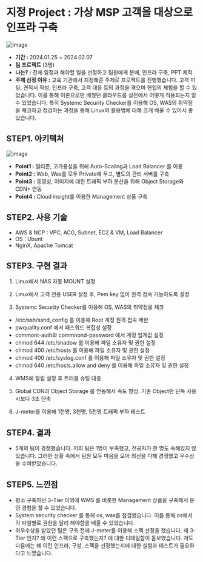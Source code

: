 # 지정 Project : 가상 MSP 고객을 대상으로 인프라 구축
![image](https://github.com/RoDawn/-MSP-/assets/143478463/d93ea1cc-3a10-4141-8509-6202a07c888c)
- **기간 :** 2024.01.25 ~ 2024.02.07
- **팀 프로젝트** (3명)
- **나는? :** 전체 일정과 해야할 일을 선정하고 팀원에게 분배, 인프라 구축, PPT 제작 
- **주제 선정 이유 :** 교육 기관에서 지정해준 주제로 프로젝트를 진행했습니다. 고객 미팅, 견적서 작성, 인프라 구축, 고객 대응 등의 과정을 겪으며 현업의 체험을 할 수 있었습니다. 이를 통해 이론으로만 배웠던 클라우드를 실전에서 어떻게 적용되는지 알 수 있었습니다. 특히 Systemc Security Checker를 이용해 OS, WAS의 취약점을 체크하고 점검하는 과정을 통해 Linux의 활용법에 대해 크게 배울 수 있어서 좋았습니다.

## STEP1. 아키텍쳐
![image](https://github.com/RoDawn/-MSP-/assets/143478463/ef4218d6-f66e-4430-a83c-c341ecb2214f)
- **Point1 :** 멀티존, 고가용성을 위해 Auto-Scaling과 Load Balancer 를 이용
- **Point2 :** Web, Was를 모두 Private에 두고, 별도의 관리 서버를 구축
- **Point3 :** 동영상, 이미지에 대한 트래픽 부하 분산을 위해 Object Storage와 CDN+ 연동 
- **Point4 :** Cloud insight를 이용한 Management 상품 구축 


## STEP2. 사용 기술
- AWS & NCP : VPC, ACG, Subnet, EC2 & VM, Load Balancer
- OS : Ubunt
- NginX, Apache Tomcat
  
## STEP3. 구현 결과
1. Linux에서 NAS 자동 MOUNT 설정

2. Linux에서 고객 전용 USER 설정 후, Pem key 없이 원격 접속 가능하도록 설정

3. Systemc Security Checker를 이용해 OS, WAS의 취약점을 체크
- /etc/ssh/sshd_config 를 이용해 Root 계정 원격 접속 제한
- pwquality.conf 에서 패스워드 복잡성 설정
- commont-auth와 commnond-password 에서 계정 임계값 설정
- chmod 644 /etc/shadow 를 이용해 파일 소유자 및 권한 설정
- chmod 400 /etc/hosts 를 이용해 파일 소유자 및 권한 설정
- chmod 400 /etc/syslog.conf 를 이용해 파일 소유자 및 권한 설정
- chmod 640 /etc/hosts.allow and deny 를 이용해 파일 소유자 및 권한 설정 

4. WMS에 알림 설정 후 트러블 슈팅 대응

5. Global CDN과 Object Storage 를 연동해서 속도 향상. 기존 Object만 단독 사용시보다 3초 단축

6. J-meter를 이용해 1천명, 3천명, 5천명 트래픽 부하 테스트

## STEP4. 결과
- 5개의 팀이 경쟁했습니다. 저희 팀은 1명이 부족했고, 전공자가 한 명도 속해있지 않았습니다. 그러한 상황 속에서 팀원 모두 마음을 모아 최선을 다해 경쟁했고 우수상을 수여받았습니다.
  
## STEP5. 느낀점
- 평소 구축하던 3-Tier 이외에 WMS 를 비롯한 Management 상품을 구축해서 운영 경험을 할 수 있었습니다.
- System security checker 를 통해 os, was를 점검했습니다. 이를 통해 os에서 각 파일별로 권한을 달리 해야함을 배울 수 있었습니다.
- 최우수상을 받았던 팀은 구축 전에 J-meter를 이용해 스펙 선정을 했습니다. 왜 3-Tier 인지? 왜 이런 스펙으로 구축했는지? 에 대한 디테일함이 돋보였습니다. 저도 다음에는 왜 이런 인프라, 구성, 스펙을 선정했는지에 대한 실험과 테스트가 필요하다고 느꼈습니다.
